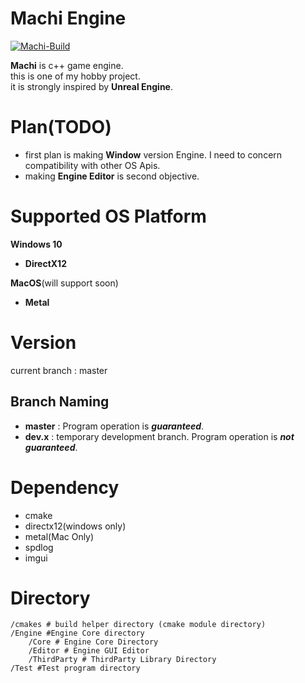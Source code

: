 # **Machi Engine**
[![Machi-Build](https://github.com/fabyday/Machi-Engine/actions/workflows/machi-build.yml/badge.svg?branch=dev1&event=push)](https://github.com/fabyday/Machi-Engine/actions/workflows/machi-build.yml)

**Machi** is c++ game engine.   
this is one of my hobby project.  
it is strongly inspired by **Unreal Engine**.

# **Plan(TODO)**
- first plan is making **Window** version Engine. I need to concern compatibility with other OS Apis.  
- making **Engine Editor** is second objective. 


# **Supported OS Platform**
**Windows 10**
- **DirectX12**


**MacOS**(will support soon)
- **Metal**


# **Version**
current branch :  master

## **Branch Naming**
- **master** : Program operation is ___guaranteed___.
- **dev**__.x__ :  temporary development branch. Program operation is ___not guaranteed___.




# **Dependency**
- cmake
- directx12(windows only)
- metal(Mac Only)
- spdlog
- imgui



# **Directory**
```
/cmakes # build helper directory (cmake module directory)
/Engine #Engine Core directory
    /Core # Engine Core Directory
    /Editor # Engine GUI Editor
    /ThirdParty # ThirdParty Library Directory
/Test #Test program directory
```